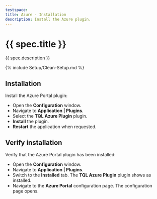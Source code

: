 ```yaml
---
testspace:
title: Azure - Installation
description: Install the Azure plugin.
---
```


# {{ spec.title }}

{{ spec.description }}

{% include Setup/Clean-Setup.md %}

## Installation

Install the Azure Portal plugin:

- Open the **Configuration** window.
- Navigate to **Application | Plugins**.
- Select the **TQL Azure Plugin** plugin.
- **Install** the plugin.
- **Restart** the application when requested.

## Verify installation

Verify that the Azure Portal plugin has been installed:

- Open the **Configuration** window.
- Navigate to **Application | Plugins**.
- Switch to the **Installed** tab. The **TQL Azure Plugin** plugin shows as installed.
- Navigate to the **Azure Portal** configuration page. The configuration page opens.
